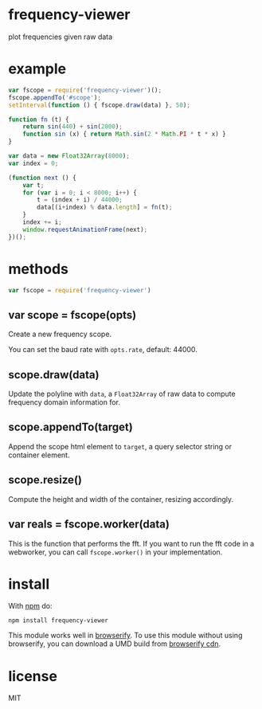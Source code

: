 # frequency-viewer

plot frequencies given raw data

# example

``` js
var fscope = require('frequency-viewer')();
fscope.appendTo('#scope');
setInterval(function () { fscope.draw(data) }, 50);

function fn (t) {
    return sin(440) + sin(2000);
    function sin (x) { return Math.sin(2 * Math.PI * t * x) }
}

var data = new Float32Array(8000);
var index = 0;

(function next () {
    var t;
    for (var i = 0; i < 8000; i++) {
        t = (index + i) / 44000;
        data[(i+index) % data.length] = fn(t);
    }
    index += i;
    window.requestAnimationFrame(next);
})();
```

# methods

``` js
var fscope = require('frequency-viewer')
```

## var scope = fscope(opts)

Create a new frequency scope.

You can set the baud rate with `opts.rate`, default: 44000.

## scope.draw(data)

Update the polyline with `data`, a `Float32Array` of raw data to compute
frequency domain information for.

## scope.appendTo(target)

Append the scope html element to `target`, a query selector string or container
element.

## scope.resize()

Compute the height and width of the container, resizing accordingly.

## var reals = fscope.worker(data)

This is the function that performs the fft. If you want to run the fft code in a
webworker, you can call `fscope.worker()` in your implementation.

# install

With [npm](https://npmjs.org) do:

```
npm install frequency-viewer
```

This module works well in [browserify](http://browserify.org).
To use this module without using browserify, you can download a UMD build from
[browserify cdn](http://wzrd.in/standalone/frequency-viewer@latest).

# license

MIT
